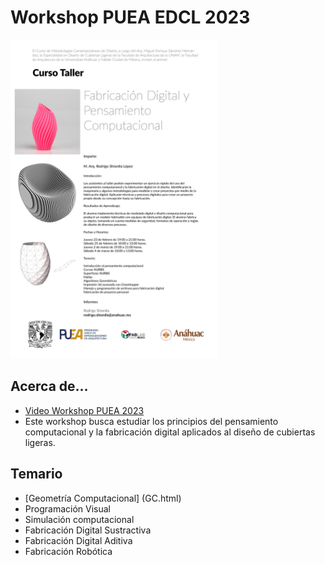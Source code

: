 # Workshop PUEA EDCL 2023
<img src="images/flyer.JPG" width="330" height= "510">

## Acerca de...
* [Video Workshop PUEA 2023](https://redanahuac.zoom.us/j/9185848859)
* Este workshop busca estudiar los principios del pensamiento computacional y la fabricación digital aplicados al diseño de cubiertas ligeras.

## Temario

* [Geometría Computacional] (GC.html)
* Programación Visual
* Simulación computacional
* Fabricación Digital Sustractiva
* Fabricación Digital Aditiva
* Fabricación Robótica

